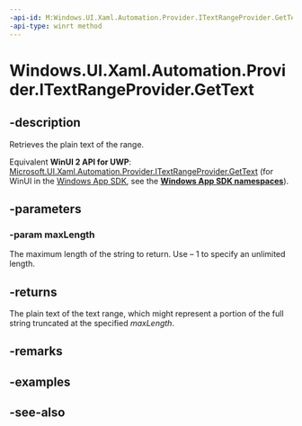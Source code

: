```yaml
---
-api-id: M:Windows.UI.Xaml.Automation.Provider.ITextRangeProvider.GetText(System.Int32)
-api-type: winrt method
---
```


<!-- Method syntax
public string GetText(System.Int32 maxLength)
-->

# Windows.UI.Xaml.Automation.Provider.ITextRangeProvider.GetText

## -description
Retrieves the plain text of the range.

Equivalent **WinUI 2 API for UWP**: [Microsoft.UI.Xaml.Automation.Provider.ITextRangeProvider.GetText](/windows/winui/api/microsoft.ui.xaml.automation.provider.itextrangeprovider.gettext) (for WinUI in the [Windows App SDK](/windows/apps/windows-app-sdk/), see the **[Windows App SDK namespaces](/windows/windows-app-sdk/api/winrt/)**).

## -parameters
### -param maxLength
The maximum length of the string to return. Use – 1 to specify an unlimited length.

## -returns
The plain text of the text range, which might represent a portion of the full string truncated at the specified *maxLength*.

## -remarks

## -examples

## -see-also
